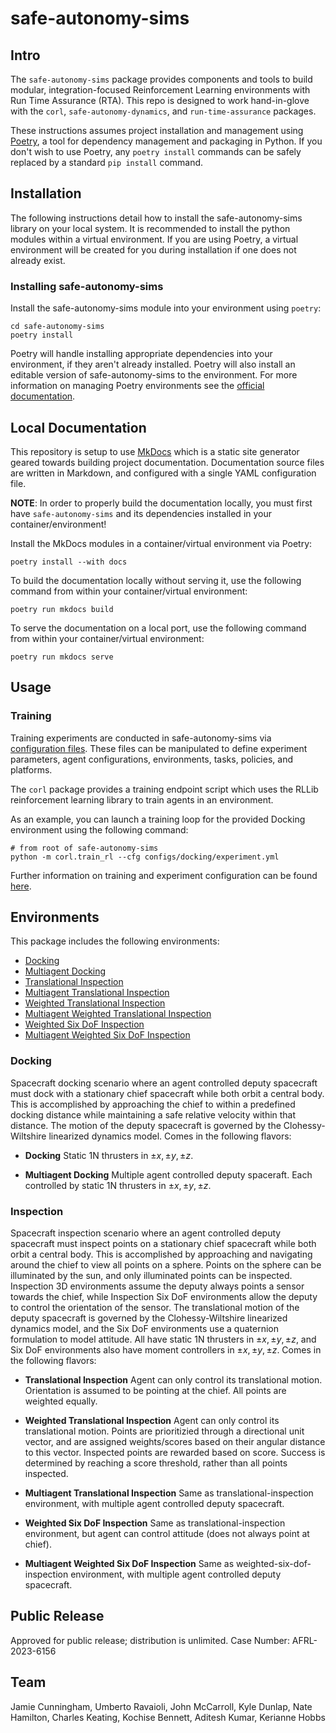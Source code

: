 # safe-autonomy-sims

## Intro

The `safe-autonomy-sims` package provides components and tools to build modular, integration-focused Reinforcement Learning environments with Run Time Assurance (RTA). This repo is designed to work hand-in-glove with the `corl`, `safe-autonomy-dynamics`, and `run-time-assurance` packages.

These instructions assumes project installation and management using [Poetry](https://python-poetry.org/docs/), a tool for dependency management and packaging in Python. If you don't wish to use Poetry, any `poetry install` commands can be safely replaced by a standard `pip install` command.

## Installation

The following instructions detail how to install
the safe-autonomy-sims library on your local system. It is recommended to install the python modules within a virtual environment. If you are using Poetry, a virtual environment will be created for you during installation if one does not already exist.

### Installing safe-autonomy-sims

Install the safe-autonomy-sims module into your
environment using `poetry`:

```shell
cd safe-autonomy-sims
poetry install
```

Poetry will handle installing appropriate dependencies into your environment, if they aren't already installed.  Poetry will also install an editable version of safe-autonomy-sims to the environment. For more information on managing Poetry environments see the [official documentation](https://python-poetry.org/docs/managing-environments/).

## Local Documentation

This repository is setup to use [MkDocs](https://www.mkdocs.org/) which is a static site generator geared towards building project documentation. Documentation source files are written in Markdown, and configured with a single YAML configuration file.

**NOTE**: In order to properly build the documentation locally, you must first have `safe-autonomy-sims` and its dependencies installed in your container/environment!

Install the MkDocs modules in a container/virtual environment via Poetry:

```shell
poetry install --with docs
```

To build the documentation locally without serving it, use
the following command from within your container/virtual environment:

```shell
poetry run mkdocs build
```

To serve the documentation on a local port, use the following
command from within your container/virtual environment:

```shell
poetry run mkdocs serve 
```

## Usage

### Training

Training experiments are conducted in safe-autonomy-sims via [configuration files](configs). These files can be manipulated to define experiment parameters, agent configurations, environments, tasks, policies, and platforms.

The `corl` package provides a training endpoint script which uses the RLLib reinforcement learning library to train agents in an environment.

As an example, you can launch a training loop for the provided Docking  environment using the following command:

```shell
# from root of safe-autonomy-sims
python -m corl.train_rl --cfg configs/docking/experiment.yml
```

Further information on training and experiment configuration can be found [here](docs/configuration.md).

## Environments

This package includes the following environments:

- [Docking](docs/tasks/CWH/docking.md)
- [Multiagent Docking](docs/tasks/CWH/multiagent_docking.md)
- [Translational Inspection](docs/tasks/CWH/translational_inspection.md)
- [Multiagent Translational Inspection](docs/tasks/CWH/multiagent_translational_inspection.md)
- [Weighted Translational Inspection](docs/tasks/CWH/weighted_translational_inspection.md)
- [Multiagent Weighted Translational Inspection](docs/tasks/CWH/multiagent_weighted_translational_inspection.md)
- [Weighted Six DoF Inspection](docs/tasks/CWH/six_dof_inspection.md)
- [Multiagent Weighted Six DoF Inspection](docs/tasks/CWH/multiagent_six_dof_inspection.md)

### Docking

Spacecraft docking scenario where an agent controlled deputy spacecraft must dock with a stationary chief spacecraft while both orbit a central body. This is accomplished by approaching the chief to within a predefined docking distance while maintaining a safe relative velocity within that distance. The motion of the deputy spacecraft is governed by the Clohessy-Wiltshire linearized dynamics model. Comes in the following flavors:

- **Docking**
Static 1N thrusters in $\pm x, \pm y, \pm z$.

- **Multiagent Docking**
Multiple agent controlled deputy spaceraft. Each controlled by static 1N thrusters in $\pm x, \pm y, \pm z$.

### Inspection

Spacecraft inspection scenario where an agent controlled deputy spacecraft must inspect points on a stationary chief spacecraft while both orbit a central body. This is accomplished by approaching and navigating around the chief to view all points on a sphere. Points on the sphere can be illuminated by the sun, and only illuminated points can be inspected. Inspection 3D environments assume the deputy always points a sensor towards the chief, while Inspection Six DoF environments allow the deputy to control the orientation of the sensor. The translational motion of the deputy spacecraft is governed by the Clohessy-Wiltshire linearized dynamics model, and the Six DoF environments use a quaternion formulation to model attitude. All have static 1N thrusters in $\pm x, \pm y, \pm z$, and Six DoF environments also have moment controllers in $\pm x, \pm y, \pm z$. Comes in the following flavors:

- **Translational Inspection**
Agent can only control its translational motion. Orientation is assumed to be pointing at the chief. All points are weighted equally.

- **Weighted Translational Inspection**
Agent can only control its translational motion. Points are prioritizied through a directional unit vector, and are assigned weights/scores based on their angular distance to this vector. Inspected points are rewarded based on score. Success is determined by reaching a score threshold, rather than all points inspected.

- **Multiagent Translational Inspection**
Same as translational-inspection environment, with multiple agent controlled deputy spacecraft.

- **Weighted Six DoF Inspection**
Same as translational-inspection environment, but agent can control attitude (does not always point at chief).

- **Multiagent Weighted Six DoF Inspection**
Same as weighted-six-dof-inspection environment, with multiple agent controlled deputy spacecraft.

## Public Release

Approved for public release; distribution is unlimited. Case Number: AFRL-2023-6156

## Team

Jamie Cunningham,
Umberto Ravaioli,
John McCarroll,
Kyle Dunlap,
Nate Hamilton,
Charles Keating,
Kochise Bennett,
Aditesh Kumar,
Kerianne Hobbs
